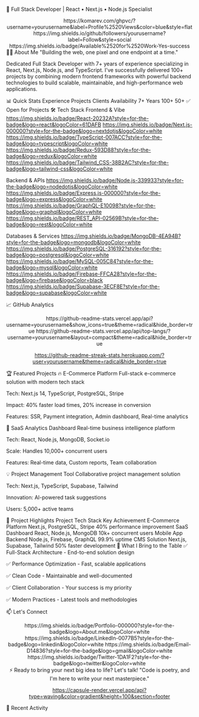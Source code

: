 <p>🚀 Full Stack Developer | React • Next.js • Node.js Specialist
<div align="center">
https://komarev.com/ghpvc/?username=yourusername&label=Profile%2520Views&color=blue&style=flat
https://img.shields.io/github/followers/yourusername?label=Follow&style=social
https://img.shields.io/badge/Available%2520for%2520Work-Yes-success

</div>
👨‍💻 About Me
"Building the web, one pixel and one endpoint at a time."

Dedicated Full Stack Developer with 7+ years of experience specializing in React, Next.js, Node.js, and TypeScript. I've successfully delivered 100+ projects by combining modern frontend frameworks with powerful backend technologies to build scalable, maintainable, and high-performance web applications.

📊 Quick Stats
Experience	Projects	Clients	Availability
7+ Years	100+	50+	✅ Open for Projects
🛠 Tech Stack
Frontend & Vibe
https://img.shields.io/badge/React-20232A?style=for-the-badge&logo=react&logoColor=61DAFB
https://img.shields.io/badge/Next.js-000000?style=for-the-badge&logo=nextdotjs&logoColor=white
https://img.shields.io/badge/TypeScript-007ACC?style=for-the-badge&logo=typescript&logoColor=white
https://img.shields.io/badge/Redux-593D88?style=for-the-badge&logo=redux&logoColor=white
https://img.shields.io/badge/Tailwind_CSS-38B2AC?style=for-the-badge&logo=tailwind-css&logoColor=white

Backend & APIs
https://img.shields.io/badge/Node.js-339933?style=for-the-badge&logo=nodedotjs&logoColor=white
https://img.shields.io/badge/Express.js-000000?style=for-the-badge&logo=express&logoColor=white
https://img.shields.io/badge/GraphQL-E10098?style=for-the-badge&logo=graphql&logoColor=white
https://img.shields.io/badge/REST_API-02569B?style=for-the-badge&logo=rest&logoColor=white

Databases & Services
https://img.shields.io/badge/MongoDB-4EA94B?style=for-the-badge&logo=mongodb&logoColor=white
https://img.shields.io/badge/PostgreSQL-316192?style=for-the-badge&logo=postgresql&logoColor=white
https://img.shields.io/badge/MySQL-005C84?style=for-the-badge&logo=mysql&logoColor=white
https://img.shields.io/badge/Firebase-FFCA28?style=for-the-badge&logo=firebase&logoColor=black
https://img.shields.io/badge/Supabase-3ECF8E?style=for-the-badge&logo=supabase&logoColor=white

📈 GitHub Analytics
<div align="center">
https://github-readme-stats.vercel.app/api?username=yourusername&show_icons=true&theme=radical&hide_border=true
https://github-readme-stats.vercel.app/api/top-langs/?username=yourusername&layout=compact&theme=radical&hide_border=true

https://github-readme-streak-stats.herokuapp.com/?user=yourusername&theme=radical&hide_border=true

</div>
🏆 Featured Projects
🔥 E-Commerce Platform
Full-stack e-commerce solution with modern tech stack

Tech: Next.js 14, TypeScript, PostgreSQL, Stripe

Impact: 40% faster load times, 20% increase in conversion

Features: SSR, Payment integration, Admin dashboard, Real-time analytics

🚀 SaaS Analytics Dashboard
Real-time business intelligence platform

Tech: React, Node.js, MongoDB, Socket.io

Scale: Handles 10,000+ concurrent users

Features: Real-time data, Custom reports, Team collaboration

💡 Project Management Tool
Collaborative project management solution

Tech: Next.js, TypeScript, Supabase, Tailwind

Innovation: AI-powered task suggestions

Users: 5,000+ active teams

📁 Project Highlights
Project	Tech Stack	Key Achievement
E-Commerce Platform	Next.js, PostgreSQL, Stripe	40% performance improvement
SaaS Dashboard	React, Node.js, MongoDB	10k+ concurrent users
Mobile App Backend	Node.js, Firebase, GraphQL	99.9% uptime
CMS Solution	Next.js, Supabase, Tailwind	50% faster development
💼 What I Bring to the Table
✅ Full-Stack Architecture - End-to-end solution design

✅ Performance Optimization - Fast, scalable applications

✅ Clean Code - Maintainable and well-documented

✅ Client Collaboration - Your success is my priority

✅ Modern Practices - Latest tools and methodologies

📫 Let's Connect
<div align="center">
https://img.shields.io/badge/Portfolio-000000?style=for-the-badge&logo=About.me&logoColor=white
https://img.shields.io/badge/LinkedIn-0077B5?style=for-the-badge&logo=linkedin&logoColor=white
https://img.shields.io/badge/Email-D14836?style=for-the-badge&logo=gmail&logoColor=white
https://img.shields.io/badge/Twitter-1DA1F2?style=for-the-badge&logo=twitter&logoColor=white

</div>
<div align="center">
⚡ Ready to bring your next big idea to life? Let's talk!
"Code is poetry, and I'm here to write your next masterpiece."

https://capsule-render.vercel.app/api?type=waving&color=gradient&height=100&section=footer

</div>
🔄 Recent Activity
<!--START_SECTION:activity--><!--END_SECTION:activity-->
</div>
</p>
